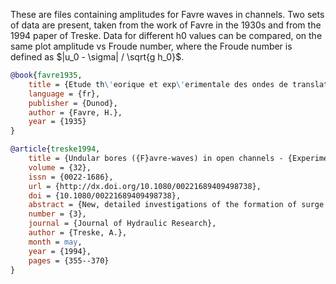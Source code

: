 These are files containing amplitudes for Favre waves in channels.
Two sets of data are present, taken from the work of Favre in the 1930s and
from the 1994 paper of Treske.
Data for different h0 values can be compared, on the same plot amplitude
vs Froude number, where the Froude number is defined as
$|u_0 - \sigma| / \sqrt{g h_0}$.

```bibtex
@book{favre1935,
	title = {Etude th\'eorique et exp\'erimentale des ondes de translation dans les canaux d\'ecouverts},
	language = {fr},
	publisher = {Dunod},
	author = {Favre, H.},
	year = {1935}
}

@article{treske1994,
	title = {Undular bores ({F}avre-waves) in open channels - {Experimental} studies},
	volume = {32},
	issn = {0022-1686},
	url = {http://dx.doi.org/10.1080/00221689409498738},
	doi = {10.1080/00221689409498738},
	abstract = {New, detailed investigations of the formation of surge waves in open channels are presented in this paper. These supplement the experiments of Favre and also include measurements in a trapezoidal channel. New effects were observed in this type of channel, which is highly relevant in practice. The measurements allow a classification to be made which leads to a better understanding of this type of surge wave. The measurements also provide important design criteria for the practising engineer as well as data for the verification and further development of mathematical models for describing such phenomena.},
	number = {3},
	journal = {Journal of Hydraulic Research},
	author = {Treske, A.},
	month = may,
	year = {1994},
	pages = {355--370}
}
```
